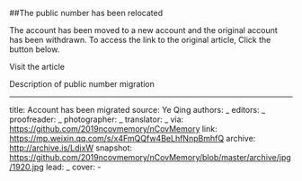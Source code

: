 ##The public number has been relocated

The account has been moved to a new account and the original account has been withdrawn.
To access the link to the original article, Click the button below.

Visit the article

Description of public number migration


-------------
title: Account has been migrated
source: Ye Qing
authors: _
editors: _
proofreader: _
photographer: _
translator: _
via: https://github.com/2019ncovmemory/nCovMemory
link: https://mp.weixin.qq.com/s/x4FmQQfw4BeLhfNnpBmhfQ
archive: http://archive.is/LdixW
snapshot: https://github.com/2019ncovmemory/nCovMemory/blob/master/archive/jpg/1920.jpg
lead: _
cover: -
